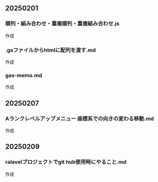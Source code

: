 ## 20250201
### 順列・組み合わせ・重複順列・重複組み合わせ.js
作成
### .gsファイルからhtmlに配列を渡す.md
作成  
### gas-memo.md
作成  

## 20250207
### Aランクレベルアップメニュー 座標系での向きの変わる移動.md
作成  

## 20250209
### ralavelプロジェクトでgit hub使用時にやること.md
作成
